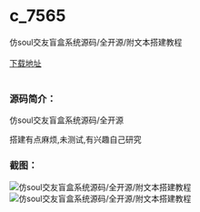 # c_7565
仿soul交友盲盒系统源码/全开源/附文本搭建教程
<br/></br>
[下载地址](https://www.uuid2.com/7565.html "下载地址")
<br/></br>
<h3>源码简介：</h3>
<p>仿soul交友盲盒系统源码/全开源<p>
<p>搭建有点麻烦,未测试,有兴趣自己研究<p>
<h3>截图：</h3>
<img src="https://www.uuid2.com/wp-content/uploads/img/uimage/94131635746782.jpg" alt="仿soul交友盲盒系统源码/全开源/附文本搭建教程"><img src="https://www.uuid2.com/wp-content/uploads/img/uimage/94321635746783.jpg" alt="仿soul交友盲盒系统源码/全开源/附文本搭建教程">
